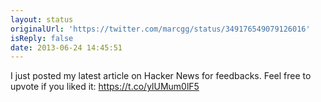 ```yaml
---
layout: status
originalUrl: 'https://twitter.com/marcgg/status/349176549079126016'
isReply: false
date: 2013-06-24 14:45:51
---
```


I just posted my latest article on Hacker News for feedbacks. Feel free to upvote if you liked it: https://t.co/ylUMum0lF5

